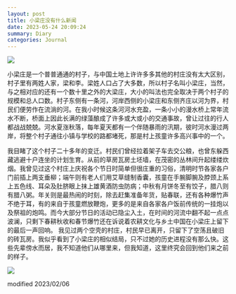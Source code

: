 ```yaml
---
layout: post
title: 小梁庄没有什么新闻
date: 2023-05-24 20:09:24
summary: Diary
categories: Journal
---
```


<img src="https://cdn.jsdelivr.net/gh/lifeiny/imageField/tomb.jpg"/>

小梁庄是一个普普通通的村子，与中国土地上许许多多其他的村庄没有太大区别，村子里有两姓人家，梁和李。梁姓人口占了大多数，所以村子名叫小梁庄，当然，与之相对应的还有一个数十里之外的大梁庄，大小的叫法也完全取决于两个村子的规模和总人口数。村子东侧有一条河，河岸西侧的小梁庄和东侧齐庄以河为界，村民们便劳作在流淌的河。在我小时候这条河河水充盈，一条小小的漫水桥上常年流水不断，桥面上因此长满的绿藻酿成了许多或大或小的交通事故，曾让过往的行人都战战兢兢。河水夏涨秋落，每年夏天都有一个伴随暴雨的汛期，彼时河水漫过两岸，将整个村子通往小镇与学校的路都堵死，那是村上孩童许多高兴事中的一个。
	
我目睹了这个村子二十多年的变迁。村民们曾经拉着架子车去交公粮，也曾东躲西藏逃避十户连坐的计划生育。从前的草房瓦房土坯墙，在茂密的丛林间升起缕缕炊烟。我曾见过这个村庄上庆祝各个节日时简单但很庄重的习俗，清明时节各家各户门前插上两支垂柳；端午则有老人们用艾草缝制香囊，孩童在手腕脚腕及脖颈上系上五色线、耳朵及肚脐眼上抹上雄黄酒防虫防病；中秋有月饼冬至有饺子，腊八则有腊八粥。年关则是最热闹的时刻，除去赶集准备年货，贴春联，还有各种爆竹声不绝于耳，有的来自于孩童燃放鞭炮，更多的是来自各家各户饭前传统的一挂炮以及祭祖的炮鸣。而今大部分节日的活动已隐尘入土，在时间的河流中翻不起一点点波澜，只剩下春耕秋收和春节爆竹还在诉说着农耕文化与乡土中国在小梁庄上留下的最后一声回响。
我见过两个空壳的村庄，村民早已离开，只留下了空荡且破旧的砖瓦房。我似乎看到了小梁庄的相似结局，只不过她的历史进程没有那么快。这些先辈傍水而居，我不知道他们从哪里来，但我知道，这里终究会回到他们来之前的样子。

<img src="https://cdn.jsdelivr.net/gh/lifeiny/imageField/sunset_xlz.jpg"/>

modified 2023/02/06
